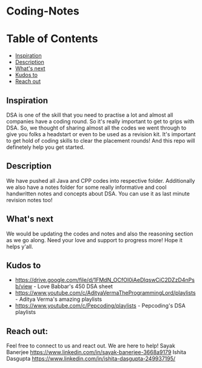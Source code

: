 # Coding-Notes

# Table of Contents

- [Inspiration](#inspiration)
- [Description](#description)
- [What's next](#whats-next)
- [Kudos to](#kudos-to)
- [Reach out](#reach-out)

## Inspiration

DSA is one of the skill that you need to practise a lot and almost all companies have a coding round. So it's really important to get to grips with DSA.
So, we thought of sharing almost all the codes we went through to give you folks a headstart or even to be used as a revision kit. It's important to get hold of coding skills to clear the placement rounds! And this repo will definetely help you get started.

## Description

We have pushed all Java and CPP codes into respective folder. Additionally we also have a notes folder for some really informative and cool handwritten notes and concepts about DSA. You can use it as last minute revision notes too!

## What's next

We would be updating the codes and notes and also the reasoning section as we go along. Need your love and support to progress more! Hope it helps y'all.

## Kudos to

- https://drive.google.com/file/d/1FMdN_OCfOI0iAeDlqswCiC2DZzD4nPsb/view - Love Babbar's 450 DSA sheet
- https://www.youtube.com/c/AdityaVermaTheProgrammingLord/playlists - Aditya Verma's amazing playlists
- https://www.youtube.com/c/Pepcoding/playlists - Pepcoding's DSA playlists

## Reach out:
Feel free to connect to us and react out. We are here to help!
Sayak Banerjee https://www.linkedin.com/in/sayak-banerjee-3668a9179
Ishita Dasgupta https://www.linkedin.com/in/ishita-dasgupta-249937195/
